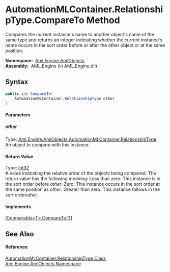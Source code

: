 AutomationMLContainer.RelationshipType.CompareTo Method
=======================================================
Compares the current instance's name to another object's name of the same type and returns an integer indicating whether the current instance's name occurs in the sort order before or after the other object or at the same position.

  **Namespace:**  [Aml.Engine.AmlObjects][1]  
  **Assembly:**  AML.Engine (in AML.Engine.dll)

Syntax
------

```csharp
public int CompareTo(
	AutomationMLContainer.RelationshipType other
)
```

#### Parameters

##### *other*
Type: [Aml.Engine.AmlObjects.AutomationMLContainer.RelationshipType][2]  
An object to compare with this instance.

#### Return Value
Type: [Int32][3]  
 A value indicating the relative order of the objects being compared. The return value has the following meaning: Less than zero: This instance is in the sort order before *other*. Zero: This instance occurs in the sort order at the same position as *other*. Greater than zero: This instance follows in the sort order*other*. 
#### Implements
[IComparable&lt;T>.CompareTo(T)][4]  


See Also
--------

#### Reference
[AutomationMLContainer.RelationshipType Class][2]  
[Aml.Engine.AmlObjects Namespace][1]  

[1]: ../README.md
[2]: README.md
[3]: https://docs.microsoft.com/dotnet/api/system.int32
[4]: https://docs.microsoft.com/dotnet/api/system.icomparable-1.compareto#System_IComparable_1_CompareTo__0_
[5]: https://www.automationml.org
[6]: ../../icons/logoShade.png